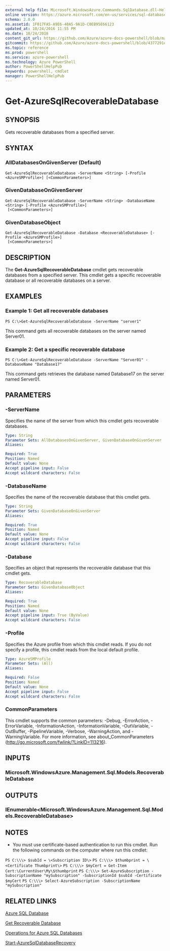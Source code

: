 ```yaml
---
external help file: Microsoft.WindowsAzure.Commands.SqlDatabase.dll-Help.xml
online version: https://azure.microsoft.com/en-us/services/sql-database/
schema: 2.0.0
ms.assetid: 1F017FA5-A9E6-40A5-9A1D-C0EB95E66123
updated_at: 10/24/2016 11:55 PM
ms.date: 10/24/2016
content_git_url: https://github.com/Azure/azure-docs-powershell/blob/master/azureps-cmdlets-docs/ServiceManagement/Azure.SQLDatabase/v3.0.0/Get-AzureSqlRecoverableDatabase.md
gitcommit: https://github.com/Azure/azure-docs-powershell/blob/4377291ee360e58e2c1c5d644155daf6a0279055/azureps-cmdlets-docs/ServiceManagement/Azure.SQLDatabase/v3.0.0/Get-AzureSqlRecoverableDatabase.md
ms.topic: reference
ms.prod: powershell
ms.service: azure-powershell
ms.technology: Azure PowerShell
author: PowerShellHelpPub
keywords: powershell, cmdlet
manager: PowerShellHelpPub
---
```


# Get-AzureSqlRecoverableDatabase

## SYNOPSIS
Gets recoverable databases from a specified server.

## SYNTAX

### AllDatabasesOnGivenServer (Default)
```
Get-AzureSqlRecoverableDatabase -ServerName <String> [-Profile <AzureSMProfile>] [<CommonParameters>]
```

### GivenDatabaseOnGivenServer
```
Get-AzureSqlRecoverableDatabase -ServerName <String> -DatabaseName <String> [-Profile <AzureSMProfile>]
 [<CommonParameters>]
```

### GivenDatabaseObject
```
Get-AzureSqlRecoverableDatabase -Database <RecoverableDatabase> [-Profile <AzureSMProfile>]
 [<CommonParameters>]
```

## DESCRIPTION
The **Get-AzureSqlRecoverableDatabase** cmdlet gets recoverable databases from a specified server.
This cmdlet gets a specific recoverable database or all recoverable databases on a server.

## EXAMPLES

### Example 1: Get all recoverable databases
```
PS C:\>Get-AzureSqlRecoverableDatabase -ServerName "server1"
```

This command gets all recoverable databases on the server named Server01.

### Example 2: Get a specific recoverable database
```
PS C:\>Get-AzureSqlRecoverableDatabase -ServerName "Server01" -DatabaseName "Database17"
```

This command gets retrieves the database named Database17 on the server named Server01.

## PARAMETERS

### -ServerName
Specifies the name of the server from which this cmdlet gets recoverable databases.

```yaml
Type: String
Parameter Sets: AllDatabasesOnGivenServer, GivenDatabaseOnGivenServer
Aliases: 

Required: True
Position: Named
Default value: None
Accept pipeline input: False
Accept wildcard characters: False
```

### -DatabaseName
Specifies the name of the recoverable database that this cmdlet gets.

```yaml
Type: String
Parameter Sets: GivenDatabaseOnGivenServer
Aliases: 

Required: True
Position: Named
Default value: None
Accept pipeline input: False
Accept wildcard characters: False
```

### -Database
Specifies an object that represents the recoverable database that this cmdlet gets.

```yaml
Type: RecoverableDatabase
Parameter Sets: GivenDatabaseObject
Aliases: 

Required: True
Position: Named
Default value: None
Accept pipeline input: True (ByValue)
Accept wildcard characters: False
```

### -Profile
Specifies the Azure profile from which this cmdlet reads.
If you do not specify a profile, this cmdlet reads from the local default profile.

```yaml
Type: AzureSMProfile
Parameter Sets: (All)
Aliases: 

Required: False
Position: Named
Default value: None
Accept pipeline input: False
Accept wildcard characters: False
```

### CommonParameters
This cmdlet supports the common parameters: -Debug, -ErrorAction, -ErrorVariable, -InformationAction, -InformationVariable, -OutVariable, -OutBuffer, -PipelineVariable, -Verbose, -WarningAction, and -WarningVariable. For more information, see about_CommonParameters (http://go.microsoft.com/fwlink/?LinkID=113216).

## INPUTS

### Microsoft.WindowsAzure.Management.Sql.Models.RecoverableDatabase

## OUTPUTS

### IEnumerable<Microsoft.WindowsAzure.Management.Sql.Models.RecoverableDatabase>

## NOTES
* You must use certificate-based authentication to run this cmdlet. Run the following commands on the computer where run this cmdlet: 

`PS C:\\\> $subId = \<Subscription ID\>`
`PS C:\\\> $thumbprint = \<Certificate Thumbprint\>`
`PS C:\\\> $myCert = Get-Item Cert:\CurrentUser\My\$thumbprint`
`PS C:\\\> Set-AzureSubscription -SubscriptionName "mySubscription" -SubscriptionId $subId -Certificate $myCert`
`PS C:\\\> Select-AzureSubscription -SubscriptionName "mySubscription"`

## RELATED LINKS

[Azure SQL Database](https://azure.microsoft.com/en-us/services/sql-database/)

[Get Recoverable Database](https://msdn.microsoft.com/en-us/library/azure/dn800985.aspx)

[Operations for Azure SQL Databases](https://msdn.microsoft.com/en-us/library/azure/dn505719.aspx)

[Start-AzureSqlDatabaseRecovery](./Start-AzureSqlDatabaseRecovery.md)


